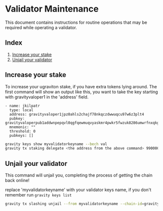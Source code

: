 # Validator Maintenance

This document contains instructions for routine operations that may be required while operating a validator.

## Index

1. [Increase your stake](#increase-your-stake)
1. [Unjail your validator](#unjail-your-validator)

## Increase your stake

To increase your ugraviton stake, if you have extra tokens lying around. The first command will show an output like this, you want to take the key starting with gravityvaloper1 in the 'address' field.

```text
- name: jkilpatr
  type: local
  address: gravityvaloper1jpz0ahls2chajf78nkqczdwwuqcu97w6z3plt4
  pubkey: gravityvaloperpub1addwnpepqvl0qgfqewmuqvyaskmr4pwkr5fwzuk8286umwrfnxqkgqceg6ksu359m5q
  mnemonic: ""
  threshold: 0
  pubkeys: []

```

```bash
gravity keys show myvalidatorkeyname --bech val
gravity tx staking delegate <the address from the above command> 99000000ualtg --from myvalidatorkeyname --chain-id althea-testnet2v3 --fees 1altg --broadcast-mode block
```

## Unjail your validator

This command will unjail you, completing the process of getting the chain back online!

replace 'myvalidatorkeyname' with your validator keys name, if you don't remember run `gravity keys list`

```bash
gravity tx slashing unjail --from myvalidatorkeyname --chain-id=gravity-bridge-test3
```
